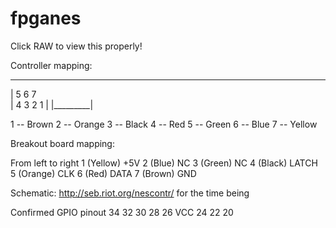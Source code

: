fpganes
=======

Click RAW to view this properly!

Controller mapping:

_________
| 5 6 7  \
| 4 3 2 1 |
|_________|

1 -- Brown
2 -- Orange
3 -- Black
4 -- Red
5 -- Green
6 -- Blue
7 -- Yellow

Breakout board mapping:

From left to right
1 (Yellow) +5V
2 (Blue) NC
3 (Green) NC
4 (Black) LATCH
5 (Orange) CLK
6 (Red) DATA
7 (Brown) GND

Schematic: http://seb.riot.org/nescontr/ for the time being


Confirmed GPIO pinout
34
32
30
28
26
VCC
24
22
20
